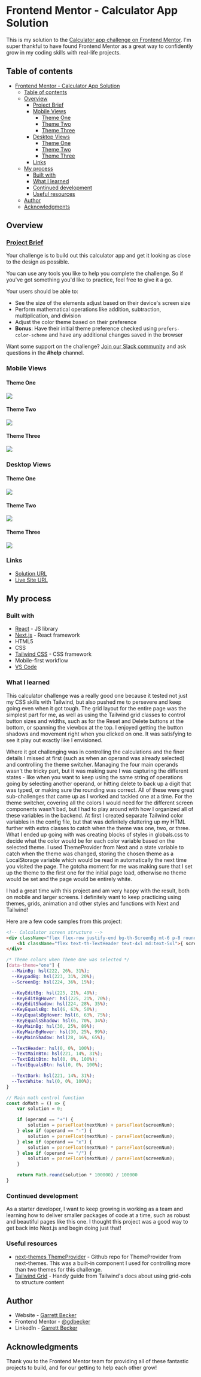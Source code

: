 # Frontend Mentor - Calculator App Solution

This is my solution to the [Calculator app challenge on Frontend Mentor](https://www.frontendmentor.io/challenges/calculator-app-9lteq5N29). I'm super thankful to have found Frontend Mentor as a great way to confidently grow in my coding skills with real-life projects. 

## Table of contents

- [Frontend Mentor - Calculator App Solution](#frontend-mentor---calculator-app-solution)
	- [Table of contents](#table-of-contents)
	- [Overview](#overview)
		- [Project Brief](#project-brief)
		- [Mobile Views](#mobile-views)
			- [Theme One](#theme-one)
			- [Theme Two](#theme-two)
			- [Theme Three](#theme-three)
		- [Desktop Views](#desktop-views)
			- [Theme One](#theme-one-1)
			- [Theme Two](#theme-two-1)
			- [Theme Three](#theme-three-1)
		- [Links](#links)
	- [My process](#my-process)
		- [Built with](#built-with)
		- [What I learned](#what-i-learned)
		- [Continued development](#continued-development)
		- [Useful resources](#useful-resources)
	- [Author](#author)
	- [Acknowledgments](#acknowledgments)

## Overview

### [Project Brief](./project%20brief/)

Your challenge is to build out this calculator app and get it looking as close to the design as possible.

You can use any tools you like to help you complete the challenge. So if you've got something you'd like to practice, feel free to give it a go.

Your users should be able to:

- See the size of the elements adjust based on their device's screen size
- Perform mathematical operations like addition, subtraction, multiplication, and division
- Adjust the color theme based on their preference
- **Bonus**: Have their initial theme preference checked using `prefers-color-scheme` and have any additional changes saved in the browser

Want some support on the challenge? [Join our Slack community](https://www.frontendmentor.io/slack) and ask questions in the **#help** channel.

### Mobile Views

#### Theme One
![](./calculator-mobile-one.png)

#### Theme Two
![](./calculator-mobile-two.png)

#### Theme Three
![](./calculator-mobile-three.png)

### Desktop Views

#### Theme One
![](./calculator-desktop-one.png)

#### Theme Two
![](./calculator-desktop-two.png)

#### Theme Three
![](./calculator-desktop-three.png)

### Links

- [Solution URL]()
- [Live Site URL]()

## My process

### Built with

- [React](https://reactjs.org/) - JS library
- [Next.js](https://nextjs.org) - React framework
- HTML5
- CSS
- [Tailwind CSS](https://tailwindcss.com) - CSS framework
- Mobile-first workflow
- [VS Code](https://code.visualstudio.com)

### What I learned

This calculator challenge was a really good one because it tested not just my CSS skills with Tailwind, but also pushed me to persevere and keep going even when it got tough. The grid layout for the entire page was the simplest part for me, as well as using the Tailwind grid classes to control button sizes and widths, such as for the Reset and Delete buttons at the bottom, or spanning the viewbox at the top. I enjoyed getting the button shadows and movement right when you clicked on one. It was satisfying to see it play out exactly like I envisioned.

Where it got challenging was in controlling the calculations and the finer details I missed at first (such as when an operand was already selected) and controlling the theme switcher. Managing the four main operands wasn't the tricky part, but it was making sure I was capturing the different states - like when you want to keep using the same string of operations going by selecting another operand, or hitting delete to back up a digit that was typed, or making sure the rounding was correct. All of these were great sub-challenges that came up as I worked and tackled one at a time. For the theme switcher, covering all the colors I would need for the different screen components wasn't bad, but I had to play around with how I organized all of these variables in the backend. At first I created separate Tailwind color variables in the config file, but that was definitely cluttering up my HTML further with extra classes to catch when the theme was one, two, or three. What I ended up going with was creating blocks of styles in globals.css to decide what the color would be for each color variable based on the selected theme. I used ThemeProvider from Next and a state variable to catch when the theme was changed, storing the chosen theme as a LocalStorage variable which would be read in automatically the next time you visited the page. The gotcha moment for me was making sure that I set up the theme to the first one for the initial page load, otherwise no theme would be set and the page would be entirely white. 

I had a great time with this project and am very happy with the result, both on mobile and larger screens. I definitely want to keep practicing using themes, grids, animation and other styles and functions with Next and Tailwind!

Here are a few code samples from this project:

```html
<!-- Calculator screen structure -->
<div className="flex flex-row justify-end bg-th-ScreenBg mt-6 p-8 rounded-lg">
	<h1 className="flex text-th-TextHeader text-4xl md:text-5xl">{ screenNum }</h1>
</div>
```

```css
/* Theme colors when Theme One was selected */
[data-theme="one"] {
  --MainBg: hsl(222, 26%, 31%);
  --KeypadBg: hsl(223, 31%, 20%);
  --ScreenBg: hsl(224, 36%, 15%);

  --KeyEditBg: hsl(225, 21%, 49%);
  --KeyEditBgHover: hsl(225, 21%, 70%);
  --KeyEditShadow: hsl(224, 28%, 35%);
  --KeyEqualsBg: hsl(6, 63%, 50%);
  --KeyEqualsBgHover: hsl(6, 63%, 75%);
  --KeyEqualsShadow: hsl(6, 70%, 34%);
  --KeyMainBg: hsl(30, 25%, 89%);
  --KeyMainBgHover: hsl(30, 25%, 99%);
  --KeyMainShadow: hsl(28, 16%, 65%);

  --TextHeader: hsl(0, 0%, 100%);
  --TextMainBtn: hsl(221, 14%, 31%);
  --TextEditBtn: hsl(0, 0%, 100%);
  --TextEqualsBtn: hsl(0, 0%, 100%);   

  --TextDark: hsl(221, 14%, 31%);
  --TextWhite: hsl(0, 0%, 100%);
}
```

```js
// Main math control function
const doMath = () => {
	var solution = 0;

	if (operand == "+") {
		solution = parseFloat(nextNum) + parseFloat(screenNum);
	} else if (operand == "-") {
		solution = parseFloat(nextNum) - parseFloat(screenNum);
	} else if (operand == "x") {
		solution = parseFloat(nextNum) * parseFloat(screenNum);
	} else if (operand == "/") {
		solution = parseFloat(nextNum) / parseFloat(screenNum);
	}

	return Math.round(solution * 100000) / 100000
}
```

### Continued development

As a starter developer, I want to keep growing in working as a team and learning how to deliver smaller packages of code at a time, such as robust and beautiful pages like this one. I thought this project was a good way to get back into Next.js and begin doing just that!

### Useful resources

- [next-themes ThemeProvider](https://github.com/pacocoursey/next-themes) - Github repo for ThemeProvider from next-themes. This was a built-in component I used for controlling more than two themes for this challenge.
- [Tailwind Grid](https://tailwindcss.com/docs/grid-template-columns) - Handy guide from Tailwind's docs about using grid-cols to structure content

## Author

- Website - [Garrett Becker]()
- Frontend Mentor - [@gdbecker](https://www.frontendmentor.io/profile/gdbecker)
- LinkedIn - [Garrett Becker](https://www.linkedin.com/in/garrett-becker-923b4a106/)

## Acknowledgments

Thank you to the Frontend Mentor team for providing all of these fantastic projects to build, and for our getting to help each other grow!